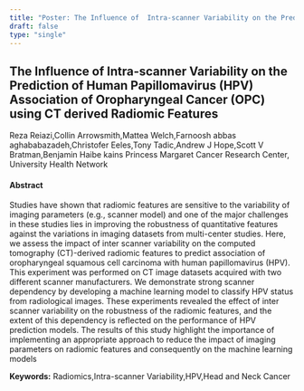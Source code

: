 ```yaml
---
title: "Poster: The Influence of  Intra-scanner Variability on the Prediction of Human Papillomavirus (HPV) Association of Oropharyngeal Cancer (OPC) using CT derived Radiomic Features"
draft: false
type: "single"
---
```


## The Influence of  Intra-scanner Variability on the Prediction of Human Papillomavirus (HPV) Association of Oropharyngeal Cancer (OPC) using CT derived Radiomic Features
Reza Reiazi,Collin Arrowsmith,Mattea Welch,Farnoosh abbas aghababazadeh,Christofer Eeles,Tony Tadic,Andrew J Hope,Scott V Bratman,Benjamin Haibe kains
Princess Margaret Cancer Research Center, University Health Network
#### Abstract

Studies have shown that radiomic features are sensitive to the variability of imaging parameters (e.g., scanner model) and one of the major challenges in these studies lies in improving the robustness of quantitative features against the variations in imaging datasets from multi-center studies. Here, we assess the impact of inter scanner variability on the computed tomography (CT)-derived radiomic features to predict association of oropharyngeal squamous cell carcinoma with human papillomavirus (HPV). This experiment was performed on CT image datasets acquired with two different scanner manufacturers. We demonstrate strong scanner dependency by developing a machine learning model to classify HPV status from radiological images. These experiments revealed the effect of inter scanner variability on the robustness of the radiomic features, and the extent of this dependency is reflected on the performance of HPV prediction models. The results of this study highlight the importance of implementing an appropriate  approach to reduce the impact of imaging parameters on radiomic features and consequently on the machine learning models

**Keywords:** Radiomics,Intra-scanner Variability,HPV,Head and Neck Cancer
